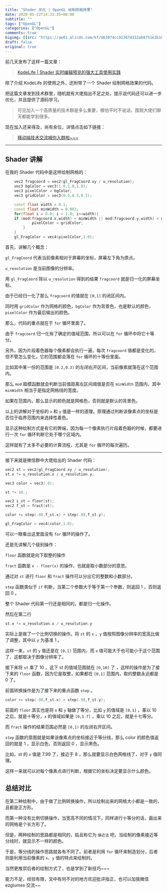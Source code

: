 ```yaml
---
title: "Shader 优化 | OpenGL 绘制网格效果"
date: 2020-05-22T14:33:35+08:00
subtitle: ""
tags: ["OpenGL"]
categories: ["OpenGL"]
comments: true
bigimg: [{src: "https://ae01.alicdn.com/kf/U63974cc923674332ab8751e2b18d9b9fd.jpg", desc: ""}]
draft: false
original: true
---
```


前几天发布了这样一篇文章：

> [KodeLife | Shader 实时编辑预览的强大工具使用实践](https://mp.weixin.qq.com/s/6ZMP6Tc_MqggjAXS_GjV2Q)

除了介绍 KodeLife 的使用之外，还附带了一个 Shader 绘制网格效果的代码。

把这篇文章发到技术群里，随机就有大佬指出不足之处，提示说代码还可以进一步优化，并且提供了源码学习。

> 可见加入一个高质量的技术群是多么重要，哪怕平时不说话，围观大佬们聊天都能学到很多。


现在加入还来得及，尚有余位，详情点击如下链接：

> [移动端技术交流喊你入群啦~~~](https://mp.weixin.qq.com/s/M4IiA-dTg1R68TeFaFvNPg)


<!--more-->

---

## Shader 讲解

在我的 Shader 代码中是这样绘制网格的：

```cpp
    vec2 fragcoord = vec2(gl_FragCoord.xy / u_resolution);
    vec3 bgColor = vec3(1.0,1.0,1.0);
    vec3 pixelColor = bgColor;
    vec3 gridColor = vec3(0.5,0.5,0.5);

    const float width = 0.1;
    const float minWidth = 0.003;
    for(float i = 0.0; i < 1.0; i+=width){
    if (mod(fragcoord.x,width) < minWidth || mod(fragcoord.y,width) < minWidth){
            pixelColor = gridColor;
        }
    }
    gl_FragColor = vec4(pixelColor,1.0);
```

首先，讲解几个概念：

`gl_FragCoord` 代表当前像素相对于屏幕的坐标，屏幕左下角为原点。

`u_resolution` 是当前图像的分辨率。

用 `gl_FragCoord` 除以 `u_resolution` 得到的结果 `fragcoord` 就是归一化的屏幕坐标。

由于已经归一化了那么 `fragcoord` 的值就在 `[0,1]` 的闭区间内。

同时用 `gridColor` 作为网格的颜色，`bgColor` 作为背景色，也是默认的颜色，`pixelColor` 作为最后输出的颜色。

那么，代码的重点就在于 `for` 循环里面了。

由于 `fragcoord` 归一化有了确定的值域范围，所以可以在 `for` 循环中将它十等分。

另外，因为片段着色器每个像素都会执行一遍，每次 `fragcoord` 值都是变化的，但不管怎么变化，它的范围都会落在 `for` 循环的十等份里面。

比如其中某一份的范围是 `[0.2,0.3)` 的左闭右开区间，当前像素就落在这个范围内。

那么 `mod` 取模函数就会判断当前值距离左区间阈值是否在 `minWidth` 范围内，其中 `minWidth` 相当于是指定网格线的宽度。

如果在范围内，那么显示的颜色就是网格色，否则就是默认的背景色。

以上的讲解对于坐标的 `x` 和 `y` 值是一样的道理。原理通过判断该像素点的坐标是否位于临界范围内来选择性着色。

显示这种绘制方式是有它的弊端，因为每一个像素执行片段着色器的时候，都要进行一次 `for` 循环判断它处于哪个区域内。

这样就有了太多不必要的计算流程，尤其是 `for` 循环的每次遍历。

---

接下来就是微信群中大佬给出的 Shader 代码：

```cpp
vec2 st = vec2(gl_FragCoord.xy / u_resolution);
st.x *= u_resolution.x / u_resolution.y;

vec3 color = vec3(.0);

st *= 10.;

vec2 i_st = floor(st);
vec2 f_st = fract(st);

color += step(.98,f_st.x) + step(.98,f_st.y);

gl_FragColor = vec4(color,1.0);
```


可以一眼看出这里面没有 `for` 循环的操作了。

还是先讲解几个级别操作：

`floor` 函数就是向下取整的操作

`fract` 函数是 `x - floor(x)` 的操作，也就是取小数部分的意思。

通过对 `st` 进行 `floor` 和 `fract` 操作可以分出它的整数和小数部分。

`step` 函数类似于 `if` 判断，当第二个参数大于等于第一个参数，则返回 1 ，否则返回 0 。

整个 Shader 代码第一行还是相同的，都是归一化操作。

然后在第二行
 
```cpp
st.x *= u_resolution.x / u_resolution.y
```

实际上是做了一个比例切换的操作。将 `st` 的 `x` ，`y` 值按照图像分辨率的宽高比做了调整，其中以 `y` 为基准 1 。

这样一来，`st` 的 `y` 值还是在 `[0,1]` 范围内，而 `x` 值可能大于也可能小于这个范围了，这都取决于图像分辨率了。

接下来将 `st` 乘了 10 ，这下 st 的值域范围就在 `[0,10]` 了 ，这样的操作是为了接下来的 `floor` 函数，因为它是取整，如果都在 `[0,1]` 范围内，取的整数永远都是 0 了。

前面转换操作是为了接下来的重点函数 `step` 。

```cpp
color += step(.98,f_st.x) + step(.98,f_st.y);
```

前面的 `floor` 其实也是将 `x` 和 `y` 轴做了等分，比如 `y` 的值域是 `[0,1]` ，乘以 10 之后，就是十等分，`x` 的值域如果是 `[0,1.7]` ，乘以 10 之后，就是十七等分。

而 `fract` 操作的结果范围必然是 `[0,1)` 的左闭右开区间。

`step` 函数的意图就是如果该像素点的坐标接近于等分线，那么 color 的颜色值返回的就是 1 ，显示白色，否则返回 0 ，显示黑色。

比如，st 的 `x` 值是 7.99 了，接近于 8 ，那么就要显示白色网格线了，对于 `y` 值同理。

这样一来就可以对每个像素点进行判断，根据它的坐标决定要显示什么颜色。

## 总结对比

在第二种绘制中，由于做了比例转换操作，所以绘制出来的网格大小都是一致的，且都是正方形。

而第一种没有比例切换操作，当宽高不同的情况下，同样进行十等分的话，画出来的网格是个长方形了。

但是，两种绘制的思路都是相同的，姑且称它为 `接近法` 吧，当绘制的像素接近等分线时，就显示不一样的颜色。

于是，等分线的操作思路就各有不同了。前者是利用 `for` 循环来制造划分，后者则是利用当前像素的 `x`、`y` 值的特点来绘制的。

当然更推崇后者的绘制方式了，也是学到了新技巧~~~

能力不足，经验有限，文中有何不对的地方欢迎批评指正，也可以加我微信 ezglumes 交流~~





